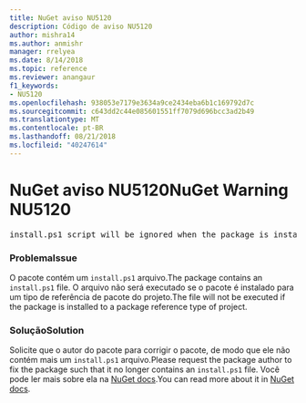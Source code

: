 ```yaml
---
title: NuGet aviso NU5120
description: Código de aviso NU5120
author: mishra14
ms.author: anmishr
manager: rrelyea
ms.date: 8/14/2018
ms.topic: reference
ms.reviewer: anangaur
f1_keywords:
- NU5120
ms.openlocfilehash: 938053e7179e3634a9ce2434eba6b1c169792d7c
ms.sourcegitcommit: c643dd2c44e085601551ff7079d696bcc3ad2b49
ms.translationtype: MT
ms.contentlocale: pt-BR
ms.lasthandoff: 08/21/2018
ms.locfileid: "40247614"
---
```

# <a name="nuget-warning-nu5120"></a><span data-ttu-id="23ac2-103">NuGet aviso NU5120</span><span class="sxs-lookup"><span data-stu-id="23ac2-103">NuGet Warning NU5120</span></span>
<pre>install.ps1 script will be ignored when the package is installed after the migration.</pre>

### <a name="issue"></a><span data-ttu-id="23ac2-104">Problema</span><span class="sxs-lookup"><span data-stu-id="23ac2-104">Issue</span></span>

<span data-ttu-id="23ac2-105">O pacote contém um `install.ps1` arquivo.</span><span class="sxs-lookup"><span data-stu-id="23ac2-105">The package contains an `install.ps1` file.</span></span> <span data-ttu-id="23ac2-106">O arquivo não será executado se o pacote é instalado para um tipo de referência de pacote do projeto.</span><span class="sxs-lookup"><span data-stu-id="23ac2-106">The file will not be executed if the package is installed to a package reference type of project.</span></span>


### <a name="solution"></a><span data-ttu-id="23ac2-107">Solução</span><span class="sxs-lookup"><span data-stu-id="23ac2-107">Solution</span></span>

<span data-ttu-id="23ac2-108">Solicite que o autor do pacote para corrigir o pacote, de modo que ele não contém mais um `install.ps1` arquivo.</span><span class="sxs-lookup"><span data-stu-id="23ac2-108">Please request the package author to fix the package such that it no longer contains an `install.ps1` file.</span></span> <span data-ttu-id="23ac2-109">Você pode ler mais sobre ela na [NuGet docs](https://docs.microsoft.com/en-us/nuget/reference/migrate-packages-config-to-package-reference).</span><span class="sxs-lookup"><span data-stu-id="23ac2-109">You can read more about it in [NuGet docs](https://docs.microsoft.com/en-us/nuget/reference/migrate-packages-config-to-package-reference).</span></span>

